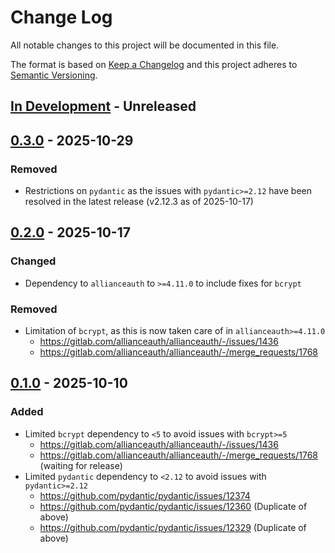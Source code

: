 # Change Log

All notable changes to this project will be documented in this file.

The format is based on [Keep a Changelog] and this project adheres to [Semantic Versioning].

<!--
GitHub MD Syntax:
https://docs.github.com/en/get-started/writing-on-github/getting-started-with-writing-and-formatting-on-github/basic-writing-and-formatting-syntax

Highlighting:
https://docs.github.com/assets/cb-41128/mw-1440/images/help/writing/alerts-rendered.webp

> [!NOTE]
> Highlights information that users should take into account, even when skimming.

> [!TIP]
> Optional information to help a user be more successful.

> [!IMPORTANT]
> Crucial information necessary for users to succeed.

> [!WARNING]
> Urgent info that needs immediate user attention to avoid problems.

> [!CAUTION]
> Advised about risks or negative outcomes of certain actions.
-->

## [In Development] - Unreleased

<!--
Section Order:

### Added
### Fixed
### Changed
### Deprecated
### Removed
### Security
-->

<!-- Your changes go here -->

## [0.3.0] - 2025-10-29

### Removed

- Restrictions on `pydantic` as the issues with `pydantic>=2.12` have been resolved
  in the latest release (v2.12.3 as of 2025-10-17)

## [0.2.0] - 2025-10-17

### Changed

- Dependency to `allianceauth` to `>=4.11.0` to include fixes for `bcrypt`

### Removed

- Limitation of `bcrypt`, as this is now taken care of in `allianceauth>=4.11.0`
  - https://gitlab.com/allianceauth/allianceauth/-/issues/1436
  - https://gitlab.com/allianceauth/allianceauth/-/merge_requests/1768

## [0.1.0] - 2025-10-10

### Added

- Limited `bcrypt` dependency to `<5` to avoid issues with `bcrypt>=5`
  - https://gitlab.com/allianceauth/allianceauth/-/issues/1436
  - https://gitlab.com/allianceauth/allianceauth/-/merge_requests/1768 (waiting for release)
- Limited `pydantic` dependency to `<2.12` to avoid issues with `pydantic>=2.12`
  - https://github.com/pydantic/pydantic/issues/12374
  - https://github.com/pydantic/pydantic/issues/12360 (Duplicate of above)
  - https://github.com/pydantic/pydantic/issues/12329 (Duplicate of above)

<!-- Links to be updated upon release -->

[0.1.0]: https://github.com/ppfeufer/aa-intel-tool/commits/v0.1.0 "v0.1.0"
[0.2.0]: https://github.com/ppfeufer/aa-dependency-overrides/compare/v0.1.0...v0.2.0 "v0.2.0"
[0.3.0]: https://github.com/ppfeufer/aa-dependency-overrides/compare/v0.2.0...v0.3.0 "v0.3.0"
[in development]: https://github.com/ppfeufer/aa-dependency-overrides/compare/v0.3.0...HEAD "In Development"
[keep a changelog]: http://keepachangelog.com/ "Keep a Changelog"
[semantic versioning]: http://semver.org/ "Semantic Versioning"

